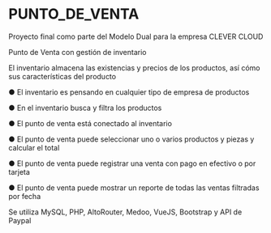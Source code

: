# PUNTO_DE_VENTA
Proyecto final como parte del Modelo Dual para la empresa CLEVER CLOUD

Punto de Venta con gestión de inventario

El inventario almacena las existencias y precios de los productos, así cómo sus características del producto

● El inventario es pensando en cualquier tipo de empresa de productos

● En el inventario busca y filtra los productos

● El punto de venta está conectado al inventario

● El punto de venta puede seleccionar uno o varios productos y piezas y calcular el total

● El punto de venta puede registrar una venta con pago en efectivo o por tarjeta

● El punto de venta puede mostrar un reporte de todas las ventas filtradas por fecha

Se utiliza MySQL, PHP, AltoRouter, Medoo, VueJS, Bootstrap y API de Paypal


